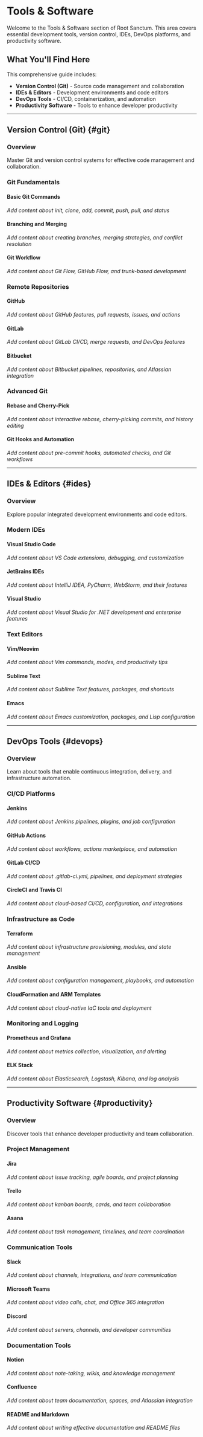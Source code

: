 # Tools & Software

Welcome to the Tools & Software section of Root Sanctum. This area covers essential development tools, version control, IDEs, DevOps platforms, and productivity software.

## What You'll Find Here

This comprehensive guide includes:

- **Version Control (Git)** - Source code management and collaboration
- **IDEs & Editors** - Development environments and code editors
- **DevOps Tools** - CI/CD, containerization, and automation
- **Productivity Software** - Tools to enhance developer productivity

---

## Version Control (Git) {#git}

### Overview

Master Git and version control systems for effective code management and collaboration.

### Git Fundamentals

#### Basic Git Commands
*Add content about init, clone, add, commit, push, pull, and status*

#### Branching and Merging
*Add content about creating branches, merging strategies, and conflict resolution*

#### Git Workflow
*Add content about Git Flow, GitHub Flow, and trunk-based development*

### Remote Repositories

#### GitHub
*Add content about GitHub features, pull requests, issues, and actions*

#### GitLab
*Add content about GitLab CI/CD, merge requests, and DevOps features*

#### Bitbucket
*Add content about Bitbucket pipelines, repositories, and Atlassian integration*

### Advanced Git

#### Rebase and Cherry-Pick
*Add content about interactive rebase, cherry-picking commits, and history editing*

#### Git Hooks and Automation
*Add content about pre-commit hooks, automated checks, and Git workflows*

---

## IDEs & Editors {#ides}

### Overview

Explore popular integrated development environments and code editors.

### Modern IDEs

#### Visual Studio Code
*Add content about VS Code extensions, debugging, and customization*

#### JetBrains IDEs
*Add content about IntelliJ IDEA, PyCharm, WebStorm, and their features*

#### Visual Studio
*Add content about Visual Studio for .NET development and enterprise features*

### Text Editors

#### Vim/Neovim
*Add content about Vim commands, modes, and productivity tips*

#### Sublime Text
*Add content about Sublime Text features, packages, and shortcuts*

#### Emacs
*Add content about Emacs customization, packages, and Lisp configuration*

---

## DevOps Tools {#devops}

### Overview

Learn about tools that enable continuous integration, delivery, and infrastructure automation.

### CI/CD Platforms

#### Jenkins
*Add content about Jenkins pipelines, plugins, and job configuration*

#### GitHub Actions
*Add content about workflows, actions marketplace, and automation*

#### GitLab CI/CD
*Add content about .gitlab-ci.yml, pipelines, and deployment strategies*

#### CircleCI and Travis CI
*Add content about cloud-based CI/CD, configuration, and integrations*

### Infrastructure as Code

#### Terraform
*Add content about infrastructure provisioning, modules, and state management*

#### Ansible
*Add content about configuration management, playbooks, and automation*

#### CloudFormation and ARM Templates
*Add content about cloud-native IaC tools and deployment*

### Monitoring and Logging

#### Prometheus and Grafana
*Add content about metrics collection, visualization, and alerting*

#### ELK Stack
*Add content about Elasticsearch, Logstash, Kibana, and log analysis*

---

## Productivity Software {#productivity}

### Overview

Discover tools that enhance developer productivity and team collaboration.

### Project Management

#### Jira
*Add content about issue tracking, agile boards, and project planning*

#### Trello
*Add content about kanban boards, cards, and team collaboration*

#### Asana
*Add content about task management, timelines, and team coordination*

### Communication Tools

#### Slack
*Add content about channels, integrations, and team communication*

#### Microsoft Teams
*Add content about video calls, chat, and Office 365 integration*

#### Discord
*Add content about servers, channels, and developer communities*

### Documentation Tools

#### Notion
*Add content about note-taking, wikis, and knowledge management*

#### Confluence
*Add content about team documentation, spaces, and Atlassian integration*

#### README and Markdown
*Add content about writing effective documentation and README files*
